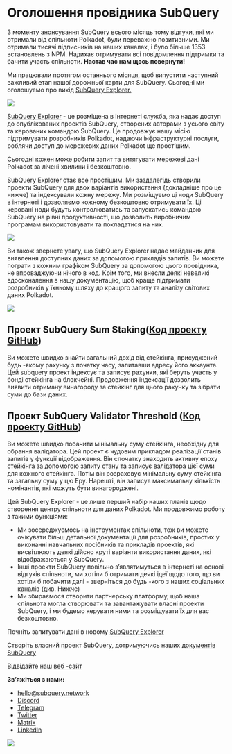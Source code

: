 # Оголошення провідника SubQuery

З моменту анонсування SubQuery всього місяць тому відгуки, які ми отримали від спільноти Polkadot, були переважно позитивними. Ми отримали тисячі підписників на наших каналах, і було більше 1353 встановлень з NPM. Надихає отримувати всі повідомлення підтримки та бачити участь спільноти. **Настав час нам щось повернути!**

Ми працювали протягом останнього місяця, щоб випустити наступний важливий етап нашої дорожньої карти для SubQuery. Сьогодні ми оголошуємо про вихід [SubQuery Explorer.](https://explorer.subquery.network/)

![](https://miro.medium.com/max/1400/0*2bDaF3HPgNkpm8Kt)

[SubQuery Explorer](https://explorer.subquery.network/) - це розміщена в Інтернеті служба, яка надає доступ до опублікованих проектів SubQuery, створених авторами з усього світу та керованих командою SubQuery. Це продовжує нашу місію підтримувати розробників Polkadot, надаючи інфраструктурні послуги, роблячи доступ до мережевих даних Polkadot ще простішим.

Сьогодні кожен може робити запит та витягувати мережеві дані Polkadot за лічені хвилини і безкоштовно.

SubQuery Explorer стає все простішим. Ми заздалегідь створили проекти SubQuery для двох варіантів використання (докладніше про це нижче) та індексували кожну мережу. Ми розміщуємо ці ноди SubQuery в iнтернеті і дозволяємо кожному безкоштовно отримувати їх. Ці керовані ноди будуть контролюватись та запускатись командою SubQuery на рівні продуктивності, що дозволить виробничим програмам використовувати та покладатися на них.

![](https://miro.medium.com/max/1400/0*3hmnk6sNoO5pdOWc)

Ви також звернете увагу, що SubQuery Explorer надає майданчик для виявлення доступних даних за допомогою прикладів запитів. Ви можете пограти з кожним графіком SubQuery за допомогою цього провідника, не впроваджуючи нічого в код. Крім того, ми внесли деякі невеликі вдосконалення в нашу документацію, щоб краще підтримати розробників у їхньому шляху до кращого запиту та аналізу світових даних Polkadot.

![](https://miro.medium.com/max/1400/0*V1Mjpi1-gAT6M8-q)

## **Проект SubQuery Sum Staking(**[Код проекту GitHub](https://github.com/subquery/subql-examples/tree/main/sum-reward))

Ви можете швидко знайти загальний дохід від стейкінга, присуджений будь -якому рахунку з початку часу, запитавши адресу його аккаунта. Цей subquery проект індексує та записує рахунки, які беруть участь у бондi стейкінга на блокчейні. Продовження індексації дозволить виявити отриману винагороду за стейкінг для цього рахунку та зібрати суми до бази даних.

## **Проект SubQuery Validator Threshold (**[Код проекту GitHub](https://github.com/subquery/subql-examples/tree/main/validator-threshold))

Ви можете швидко побачити мінімальну суму стейкінга, необхідну для обрання валідатора. Цей проект є чудовим прикладом реалізації станів запитів у функції відображення. Він спочатку знаходить активну епоху стейкінга за допомогою запиту стану та записує валідатора цієї суми для кожного стейкінга. Потім він розраховує мінімальну суму стейкінга та загальну суму у цю Еру. Нарешті, він записує максимальну кількість номінантів, які можуть бути винагороджені.

Цей SubQuery Explorer - це лише перший набір наших планів щодо створення центру спільноти для даних Polkadot. Ми продовжимо роботу з такими функціями:

-   Ми зосереджуємось на інструментах спільноти, тож ви можете очікувати більш детальної документації для розробників, простих у виконанні навчальних посібників та прикладів проектів, які висвітлюють деякі дійсно круті варіанти використання даних, які відображаються у SubQuery.
-   Інші проекти SubQuery повільно з’являтимуться в iнтернеті на основі відгуків спільноти, ми хотіли б отримати деякі ідеї щодо того, що ви хотіли б побачити далі - зверніться до будь -кого з наших соціальних каналів (див. Нижче)
-   Ми збираємося створити партнерську платформу, щоб наша спільнота могла створювати та завантажувати власні проекти SubQuery, і ми будемо керувати ними та розміщувати їх для вас безкоштовно.

Почніть запитувати дані в новому [SubQuery Explorer](https://explorer.subquery.network/)

Створіть власний проект SubQuery, дотримуючись наших [документів SubQuery](https://doc.subquery.network/)

Відвідайте наш [веб -сайт](https://subquery.network/)

**Зв’яжіться з нами:**

-   [hello@subquery.network](mailto:hello@subquery.network)
-   [Discord](https://discord.com/invite/78zg8aBSMG)
-   [Telegram](https://t.me/subquerynetwork)
-   [Twitter](https://twitter.com/subquerynetwork)
-   [Matrix](https://matrix.to/#/#subquery:matrix.org)
-   [LinkedIn](https://www.linkedin.com/company/subquery)

![](https://miro.medium.com/max/1400/0*tzhwpKRunR7AqFhr)